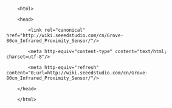 <!DOCTYPE html>
        <html>
        <head>
            <link rel="canonical" href="http://wiki.seeedstudio.com/cn/Grove-80cm_Infrared_Proximity_Sensor/"/>
            <meta http-equiv="content-type" content="text/html; charset=utf-8"/>
            <meta http-equiv="refresh" content="0;url=http://wiki.seeedstudio.com/cn/Grove-80cm_Infrared_Proximity_Sensor/"/>
        </head>
        </html>
